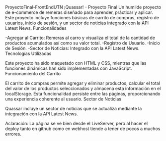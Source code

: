 ProyectoFinal-FrontEndUTN
¡Quassar! - Proyecto Final
Un humilde proyecto de e-commerce de remeras diseñado para aprender, prácticar y aplicar. Este proyecto incluye funciones básicas de carrito de compras, registro de usuarios, inicio de sesión, y un sector de noticias integrado con la API Latest News.
Funcionalidades

-Agregar al Carrito: Remeras al carro y visualiza el total de la cantidad de productos acumulados así como su valor total. -Registro de Usuario. -Inicio de Sesión. -Sector de Noticias: Integrado con la API Latest News.
Tecnologías Utilizadas

Este proyecto ha sido maquetado con HTML y CSS, mientras que las funciones dinámicas han sido implementadas con JavaScript.
Funcionamiento del Carrito

El carrito de compras permite agregar y eliminar productos, calcular el total del valor de los productos seleccionados y almacena esta información en el localStorage. Esta funcionalidad persiste entre las páginas, proporcionando una experiencia coherente al usuario.
Sector de Noticias

Quassar incluye un sector de noticias que se actualiza mediante la integración con la API Latest News.

Aclaración: La página se ve bien desde el LiveServer, pero al hacer el deploy tanto en github como en webhost tiende a tener de pocos a muchos errores.
